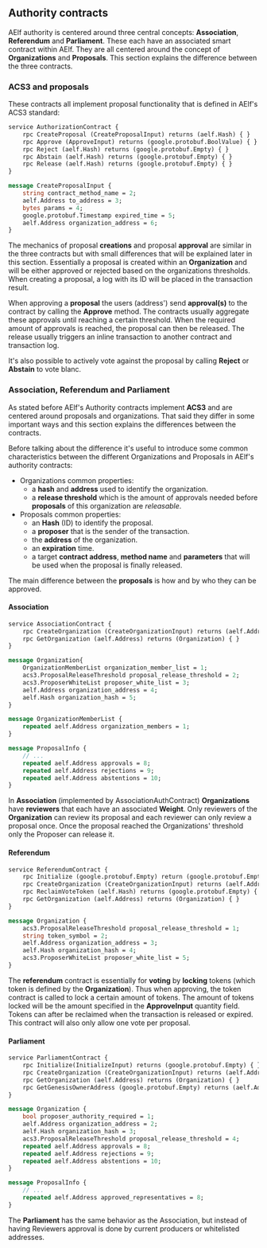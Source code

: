 ## Authority contracts

AElf authority is centered around three central concepts: **Association**, **Referendum** and **Parliament**. These each have an associated smart contract within AElf. They are all centered around the concept of **Organizations** and **Proposals**. This section explains the difference between the three contracts.

### ACS3 and proposals

These contracts all implement proposal functionality that is defined in AElf's ACS3 standard:

```Protobuf
service AuthorizationContract {
    rpc CreateProposal (CreateProposalInput) returns (aelf.Hash) { }
    rpc Approve (ApproveInput) returns (google.protobuf.BoolValue) { }
    rpc Reject (aelf.Hash) returns (google.protobuf.Empty) { }
    rpc Abstain (aelf.Hash) returns (google.protobuf.Empty) { }
    rpc Release (aelf.Hash) returns (google.protobuf.Empty) { }
}

message CreateProposalInput {
    string contract_method_name = 2;
    aelf.Address to_address = 3;
    bytes params = 4;
    google.protobuf.Timestamp expired_time = 5;
    aelf.Address organization_address = 6;
}
```

The mechanics of proposal **creations** and proposal **approval** are similar in the three contracts but with small differences that will be explained later in this section. Essentially a proposal is created within an **Organization** and will be either approved or rejected based on the organizations thresholds. When creating a proposal, a log with its ID will be placed in the transaction result.

When approving a **proposal** the users (address') send **approval(s)** to the contract by calling the **Approve** method. The contracts usually aggregate these approvals until reaching a certain threshold. When the required amount of approvals is reached, the proposal can then be released. The release usually triggers an inline transaction to another contract and transaction log.

It's also possible to actively vote against the proposal by calling **Reject** or **Abstain** to vote blanc.

### Association, Referendum and Parliament

As stated before AElf's Authority contracts implement **ACS3** and are centered around proposals and organizations. That said they differ in some important ways and this section explains the differences between the contracts. 

Before talking about the difference it's useful to introduce some common characteristics between the different Organizations and Proposals in AElf's authority contracts: 
- Organizations common properties:
  - a **hash** and **address** used to identify the organization.
  - a **release threshold** which is the amount of approvals needed before **proposals** of this organization are *releasable*.
- Proposals common properties:
  - an **Hash** (ID) to identify the proposal.
  - a **proposer** that is the sender of the transaction.
  - the **address** of the organization.
  - an **expiration** time.
  - a target **contract address**, **method name** and **parameters** that will be used when the proposal is finally released.

The main difference between the **proposals** is how and by who they can be approved.

#### Association

```Protobuf
service AssociationContract {
    rpc CreateOrganization (CreateOrganizationInput) returns (aelf.Address) { }
    rpc GetOrganization (aelf.Address) returns (Organization) { }
}

message Organization{
    OrganizationMemberList organization_member_list = 1;
    acs3.ProposalReleaseThreshold proposal_release_threshold = 2;
    acs3.ProposerWhiteList proposer_white_list = 3;
    aelf.Address organization_address = 4;
    aelf.Hash organization_hash = 5;
}

message OrganizationMemberList {
    repeated aelf.Address organization_members = 1;
}

message ProposalInfo {
    // ...
    repeated aelf.Address approvals = 8;
    repeated aelf.Address rejections = 9;
    repeated aelf.Address abstentions = 10;
}
```

In **Association** (implemented by AssociationAuthContract) **Organizations** have **reviewers** that each have an associated **Weight**. Only reviewers of the **Organization** can review its proposal and each reviewer can only review a proposal once. Once the proposal reached the Organizations' threshold only the Proposer can release it.

#### Referendum

```Protobuf
service ReferendumContract {
    rpc Initialize (google.protobuf.Empty) return (google.protobuf.Empty) { }
    rpc CreateOrganization (CreateOrganizationInput) returns (aelf.Address) { }
    rpc ReclaimVoteToken (aelf.Hash) returns (google.protobuf.Empty) { }
    rpc GetOrganization (aelf.Address) returns (Organization) { }
}

message Organization {
    acs3.ProposalReleaseThreshold proposal_release_threshold = 1;
    string token_symbol = 2;
    aelf.Address organization_address = 3;
    aelf.Hash organization_hash = 4;
    acs3.ProposerWhiteList proposer_white_list = 5;
}
```

The **referendum** contract is essentially for **voting** by **locking** tokens (which token is defined by the **Organization**). Thus when approving, the token contract is called to lock a certain amount of tokens. The amount of tokens locked will be the amount specified in the **ApproveInput** quantity field. Tokens can after be reclaimed when the transaction is released or expired. This contract will also only allow one vote per proposal.

#### Parliament

```Protobuf
service ParliamentContract {
    rpc Initialize(InitializeInput) returns (google.protobuf.Empty) { }
    rpc CreateOrganization (CreateOrganizationInput) returns (aelf.Address) { }
    rpc GetOrganization (aelf.Address) returns (Organization) { }
    rpc GetGenesisOwnerAddress (google.protobuf.Empty) returns (aelf.Address) { }
}

message Organization {
    bool proposer_authority_required = 1;
    aelf.Address organization_address = 2;
    aelf.Hash organization_hash = 3;
    acs3.ProposalReleaseThreshold proposal_release_threshold = 4;
    repeated aelf.Address approvals = 8;
    repeated aelf.Address rejections = 9;
    repeated aelf.Address abstentions = 10;
}

message ProposalInfo {
    // ...
    repeated aelf.Address approved_representatives = 8;
}
```

The **Parliament** has the same behavior as the Association, but instead of having Reviewers approval is done by current producers or whitelisted addresses.


